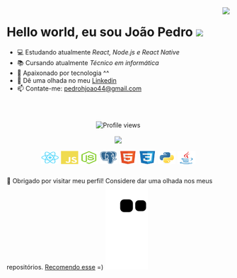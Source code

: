 

<div align="right">
  <a href="https://github.com/jpmoncao/">
    <img align="right" src="https://github-readme-stats.vercel.app/api/top-langs/?username=jpmoncao&theme=react"/>
  </a>
</div>

<h1 align="left">Hello world, eu sou João Pedro <img src="https://media.tenor.com/FmGKWOVEXjQAAAAi/smile.gif" height="50px"></h1>

<div>
  <ul>
    <li>💻 Estudando atualmente <em>React, Node.js e React Native</em></li>
    <li>📚 Cursando atualmente <em>Técnico em informática</em></li>
    <li>💙 Apaixonado por tecnologia ^^</li>
    <li>👔 Dê uma olhada no meu <a href="https://www.linkedin.com/in/jpmoncao/">Linkedin</a></li>
    <li>📫 Contate-me: <a href="mailto:pedrohjoao44@gmail.com">pedrohjoao44@gmail.com</a></li></li>
  </ul>
</div>

##

<br>

<p align="center"> <img src="https://komarev.com/ghpvc/?username=jpmoncao&color=blue" alt="Profile views" /> </p>

<div align="center">
  <a href="https://github.com/jpmoncao/portfolio">
    <img align="center" src="https://github-readme-stats.vercel.app/api/pin/?username=jpmoncao&repo=portfolio&theme=react"/>
  </a>
</div>

<div align="center" style="display: inline_block"><br>
  <img align="center" alt="React" height="30" width="40" src="https://raw.githubusercontent.com/devicons/devicon/master/icons/react/react-original.svg">
  <img align="center" alt="Js" height="30" width="40" src="https://raw.githubusercontent.com/devicons/devicon/master/icons/javascript/javascript-plain.svg">
  <img align="center" alt="Js" height="30" width="40" src="https://raw.githubusercontent.com/devicons/devicon/master/icons/nodejs/nodejs-plain.svg">
  <img align="center" alt="Js" height="30" width="40" src="https://raw.githubusercontent.com/devicons/devicon/master/icons/postgresql/postgresql-plain.svg">
  <img align="center" alt="HTML" height="30" width="40" src="https://raw.githubusercontent.com/devicons/devicon/master/icons/html5/html5-original.svg">
  <img align="center" alt="CSS" height="30" width="40" src="https://raw.githubusercontent.com/devicons/devicon/master/icons/css3/css3-original.svg">
  <img align="center" alt="Python" height="30" width="40" src="https://raw.githubusercontent.com/devicons/devicon/master/icons/python/python-original.svg">
  <img align="center" alt="Java" height="30" width="40" src="https://raw.githubusercontent.com/devicons/devicon/master/icons/java/java-original.svg">
</div>

##
  
🗿 Obrigado por visitar meu perfil! Considere dar uma olhada nos meus repositórios. [Recomendo esse](https://github.com/jpmoncao/formove) =)
 ![Snake animation](https://github.com/jpmoncao/jpmoncao/blob/output/github-contribution-grid-snake.svg) 
